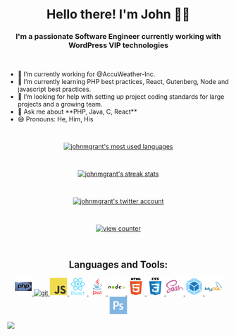 <h1 align="center">Hello there! I'm John 👋🏾</h1>

<h3 align="center">I'm a passionate Software Engineer currently working with WordPress VIP technologies</h3>

<!--
**johnmgrant/johnmgrant** is a ✨ _special_ ✨ repository because its `README.md` (this file) appears on your GitHub profile.

Here are some ideas to get you started:

- 🔭 I’m currently working on ...
- 🌱 I’m currently learning ...
- 👯 I’m looking to collaborate on ...
- 🤔 I’m looking for help with ...
- 💬 Ask me about ...
- 📫 How to reach me: ...
- 😄 Pronouns: ...
- ⚡ Fun fact: ...
-->

<br/>

<ul>
    <li>🔭 I’m currently working for @AccuWeather-Inc.</li>
    <li>🌱 I’m currently learning PHP best practices, React, Gutenberg, Node and javascript best practices.</li>
    <li>🤔 I’m looking for help with setting up project coding standards for large projects and a growing team.</li>
    <li>💬 Ask me about **PHP, Java, C, React**</li>
    <li>😄 Pronouns: He, Him, His</li>
</ul> 

<br/>

<p align="center">
    <a href="https://github-readme-stats.vercel.app" target="blank">
        <img src="https://github-readme-stats.vercel.app/api/top-langs?username=johnmgrant&langs_count=10&card_width=500&locale=en&layout=default" alt="johnmgrant's most used languages" />
    </a>
</p>

<br/>

<p align="center">
    <a href="https://git.io/streak-stats">
        <img src="https://github-readme-streak-stats.herokuapp.com?user=johnmgrant&theme=vue-dark&hide_border=true&date_format=j%20M%5B%20Y%5D" alt="johnmgrant's streak stats" />
    </a>
</p>

<br/>

<p align="center">
    <a href="https://twitter.com/jgrant_develops" target="blank">
        <img src="https://img.shields.io/twitter/follow/jgrant_develops?style=social" alt="johnmgrant's twitter account" />
    </a>
</p>

<br/>

<p align="center">
    <a href="https://github.com/antonkomarev/github-profile-views-counter">
        <img src="https://komarev.com/ghpvc/?username=johnmgrant" alt="view counter" />
    </a>
</p>

<br/>

<h2 align="center">Languages and Tools:</h2>
<!-- Dev icons available here: https://www.martincap.io/images/icons/devicon/ -->
<p align="center">
  <a href="https://www.php.net" target="_blank">
    <img src="https://raw.githubusercontent.com/devicons/devicon/master/icons/php/php-original.svg" alt="php" width="40" height="40"/>
  </a>
  <a href="https://git-scm.com/" target="_blank">
    <img src="https://www.vectorlogo.zone/logos/git-scm/git-scm-icon.svg" alt="git" width="40" height="40"/>
  </a>
  <a href="https://developer.mozilla.org/en-US/docs/Web/JavaScript" target="_blank">
    <img src="https://raw.githubusercontent.com/devicons/devicon/master/icons/javascript/javascript-original.svg" alt="javascript" width="40" height="40"/>
  </a>
  <a href="https://reactjs.org/" target="_blank">
    <img src="https://raw.githubusercontent.com/devicons/devicon/master/icons/react/react-original-wordmark.svg" alt="react" width="40" height="40"/>
  </a>
  <a href="https://dev.java/" target="_blank">
    <img src="https://raw.githubusercontent.com/devicons/devicon/master/icons/java/java-original-wordmark.svg" alt="mysql" width="40" height="40"/>
  </a>
  <a href="https://nodejs.org" target="_blank">
    <img src="https://raw.githubusercontent.com/devicons/devicon/master/icons/nodejs/nodejs-original-wordmark.svg" alt="nodejs" width="40" height="40"/>
  </a>
  <a href="https://www.w3.org/html/" target="_blank">
    <img src="https://raw.githubusercontent.com/devicons/devicon/master/icons/html5/html5-original-wordmark.svg" alt="html5" width="40" height="40"/>
  </a>
  <a href="https://www.w3schools.com/css/" target="_blank">
    <img src="https://raw.githubusercontent.com/devicons/devicon/master/icons/css3/css3-original-wordmark.svg" alt="css3" width="40" height="40"/>
  </a>
  <a href="https://sass-lang.com" target="_blank">
    <img src="https://raw.githubusercontent.com/devicons/devicon/master/icons/sass/sass-original.svg" alt="sass" width="40" height="40"/>
  </a>
  <a href="https://webpack.js.org" target="_blank">
    <img src="https://raw.githubusercontent.com/devicons/devicon/master/icons/webpack/webpack-original.svg" alt="webpack" width="40" height="40"/>
  </a>
  <a href="https://www.mysql.com/" target="_blank">
    <img src="https://raw.githubusercontent.com/devicons/devicon/master/icons/mysql/mysql-original-wordmark.svg" alt="mysql" width="40" height="40"/>
  </a>
  <a href="https://www.photoshop.com/en" target="_blank">
    <img src="https://raw.githubusercontent.com/devicons/devicon/master/icons/photoshop/photoshop-plain.svg" alt="photoshop" width="40" height="40"/>
  </a>
  <!-- @todo: Add other languages & tools... -->
</p>

![](https://hit.yhype.me/github/profile?user_id=10672193)
